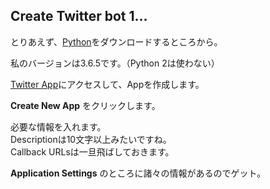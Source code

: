 ## Create Twitter bot 1...

とりあえず、[Python](https://www.python.org/downloads/)をダウンロードするところから。

私のバージョンは3.6.5です。（Python 2は使わない）

[Twitter App](https://apps.twitter.com)にアクセスして、Appを作成します。

**Create New App** をクリックします。

必要な情報を入れます。<br>
Descriptionは10文字以上みたいですね。<br>
Callback URLsは一旦飛ばしておきます。

**Application Settings** のところに諸々の情報があるのでゲット。
